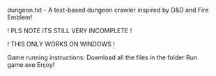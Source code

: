 dungeon.txt - A text-based dungeon crawler inspired by D&D and Fire Emblem!

! PLS NOTE ITS STILL VERY INCOMPLETE !

! THIS ONLY WORKS ON WINDOWS !

Game running instructions:
Download all the files in the folder
Run game.exe
Enjoy!
